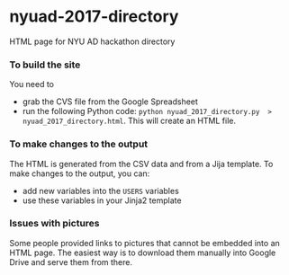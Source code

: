 # nyuad-2017-directory
HTML page for NYU AD hackathon directory

### To build the site
You need to
- grab the CVS file from the Google Spreadsheet
- run the following Python code: `python nyuad_2017_directory.py  > nyuad_2017_directory.html`. This will create an HTML file.

### To make changes to the output
The HTML is generated from the CSV data and from a Jija template.
To make changes to the output, you can:
- add new variables into the `USERS` variables
- use these variables in your Jinja2 template

### Issues with pictures
Some people provided links to pictures that cannot be embedded into an HTML page.
The easiest way is to download them manually into Google Drive and serve them from there.
